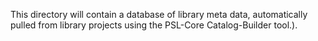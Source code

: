 This directory will contain a database of library meta data, automatically pulled from library projects using the PSL-Core Catalog-Builder tool.).  